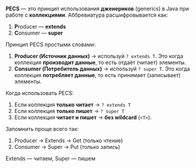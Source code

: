 **PECS** — это принцип использования **дженериков** (generics) в Java при работе с **коллекциями**. Аббревиатура расшифровывается как:
1. **P**roducer — **extends**
2. **C**onsumer — **super**

Принцип PECS простыми словами:
1. **Producer (Источник данных)** → используй `? extends T`. Это когда коллекция **производит данные**, то есть отдаёт (читает) элементы.
2. **Consumer (Потребитель данных)** → используй `? super T`. Это когда коллекция **потребляет данные**, то есть принимает (записывает) элементы.

Когда использовать PECS:
1. Если коллекция **только читает** → `? extends T`
2. Если коллекция **только пишет** → `? super T`
3. Если коллекция **читает и пишет** → **без wildcard** (`<T>`).

Запомнить проще всего так:
1. Producer → Extends → Get (только чтение)
2. Consumer → Super → Put (только запись)

Extends — читаем, Super — пишем